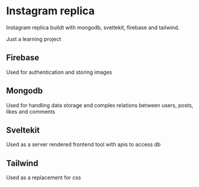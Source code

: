 # Instagram replica

Instagram replica buildt with mongodb, sveltekit, firebase and tailwind.

Just a learning project


## Firebase
Used for authentication and storing images

## Mongodb 
Used for handling data storage and complex relations between users, posts, likes and comments

## Sveltekit
Used as a server rendered frontend tool with apis to access db

## Tailwind
Used as a replacement for css
